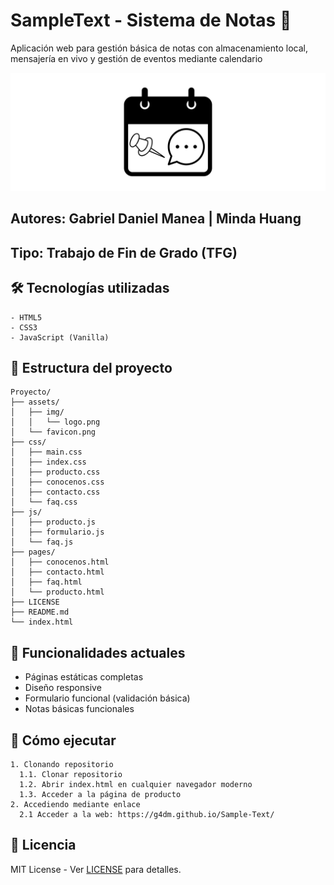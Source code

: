 # SampleText - Sistema de Notas 📝
Aplicación web para gestión básica de notas con almacenamiento local, mensajería en vivo y gestión de eventos mediante calendario

<div align="center">
  <img src="assets/img/logo-wide.png">
</div>

## **Autores**: Gabriel Daniel Manea | Minda Huang  
## **Tipo**: Trabajo de Fin de Grado (TFG)  


## 🛠️ Tecnologías utilizadas
```
- HTML5
- CSS3
- JavaScript (Vanilla)
```

## 📂 Estructura del proyecto
```
Proyecto/
├── assets/
│   ├── img/
│   │   └── logo.png
│   └── favicon.png
├── css/
│   ├── main.css
│   ├── index.css
│   ├── producto.css
│   ├── conocenos.css
│   ├── contacto.css
│   └── faq.css
├── js/
│   ├── producto.js
│   ├── formulario.js
│   └── faq.js
├── pages/
│   ├── conocenos.html
│   ├── contacto.html
│   ├── faq.html
│   └── producto.html
├── LICENSE
├── README.md
└── index.html
```

## 🚀 Funcionalidades actuales
- Páginas estáticas completas
- Diseño responsive
- Formulario funcional (validación básica)
- Notas básicas funcionales

## 📝 Cómo ejecutar
```
1. Clonando repositorio
  1.1. Clonar repositorio
  1.2. Abrir index.html en cualquier navegador moderno
  1.3. Acceder a la página de producto
2. Accediendo mediante enlace
  2.1 Acceder a la web: https://g4dm.github.io/Sample-Text/
```

## 📜 Licencia
MIT License - Ver [LICENSE](https://github.com/G4DM/Sample-Text/blob/main/LICENSE) para detalles.
